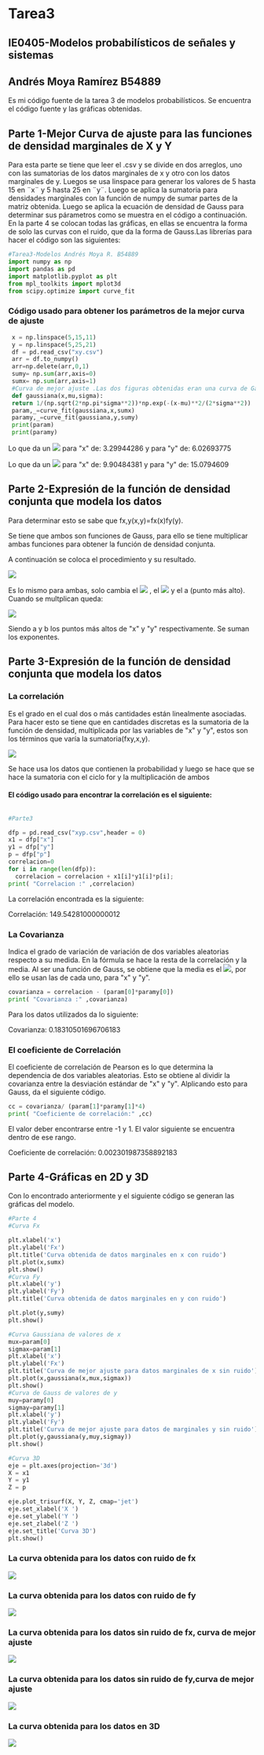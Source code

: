 # Tarea3 
## IE0405-Modelos probabilísticos de señales y sistemas 
## Andrés Moya Ramírez B54889
Es mi código fuente de la tarea 3 de modelos probabilísticos. Se encuentra el código fuente y las gráficas obtenidas. 
## Parte 1-Mejor Curva de ajuste para las funciones de densidad marginales de X y Y
Para esta parte se tiene que leer el .csv y se divide en dos arreglos, uno con las sumatorias de los datos marginales de x y otro con los datos marginales de y. Luegos se usa linspace para generar los valores de 5 hasta 15 en ¨x¨ y 5 hasta 25 en ¨y¨. Luego se aplica la sumatoria para densidades marginales con la función de numpy de sumar partes de la matriz obtenida. Luego se aplica la ecuación de densidad de Gauss para determinar sus párametros como se muestra en el código a continuación. En la parte 4 se colocan todas las gráficas, en ellas se encuentra la forma de solo las curvas con el ruido, que da la forma de Gauss.Las librerías para hacer el código son las siguientes:
```python
#Tarea3-Modelos Andrés Moya R. B54889
import numpy as np
import pandas as pd
import matplotlib.pyplot as plt
from mpl_toolkits import mplot3d
from scipy.optimize import curve_fit
```


### Código usado para obtener los parámetros de la mejor curva de ajuste
```python
 x = np.linspace(5,15,11)
 y = np.linspace(5,25,21)
 df = pd.read_csv("xy.csv")
 arr = df.to_numpy()
 arr=np.delete(arr,0,1)
 sumy= np.sum(arr,axis=0)
 sumx= np.sum(arr,axis=1)
 #Curva de mejor ajuste .Las dos figuras obtenidas eran una curva de Gauss
 def gaussiana(x,mu,sigma):
 return 1/(np.sqrt(2*np.pi*sigma**2))*np.exp(-(x-mu)**2/(2*sigma**2))
 param,_=curve_fit(gaussiana,x,sumx)
 paramy,_=curve_fit(gaussiana,y,sumy)
 print(param)
 print(paramy)
```
Lo que da un <img src="https://render.githubusercontent.com/render/math?math=\sigma"> para "x" de: 3.29944286 y para "y" de: 6.02693775

Lo que da un <img src="https://render.githubusercontent.com/render/math?math=\mu"> para "x" de: 9.90484381 y para "y" de: 15.0794609 
## Parte 2-Expresión de la función de densidad conjunta que modela los datos

Para determinar esto se sabe que fx,y(x,y)=fx(x)fy(y).

Se tiene que ambos son funciones de Gauss, para ello se tiene multiplicar ambas funciones para obtener la función de densidad conjunta.

A continuación se coloca el procedimiento y su resultado.

<img src="https://render.githubusercontent.com/render/math?math=f(x)=ae^{-(x-\mu)^{2}/2\sigma^{2}}">

Es lo mismo para ambas, solo cambia el <img src="https://render.githubusercontent.com/render/math?math=\mu"> , el <img src="https://render.githubusercontent.com/render/math?math=\sigma"> y el a (punto más alto). Cuando se multplican queda:

<img src="https://render.githubusercontent.com/render/math?math=fx,y(x,y)=(ab)e^{-(x-\9.90484381)^{2}/2*3.29944286^{2}-(y-15.0794609)^{2}/2*6.02693775^{2}}">

Siendo a y b los puntos más altos de "x" y "y" respectivamente. Se suman los exponentes.

## Parte 3-Expresión de la función de densidad conjunta que modela los datos
### La correlación
Es el grado en el cual dos o más cantidades están linealmente asociadas. Para hacer esto se tiene que en cantidades discretas es la sumatoria de la función de densidad, multiplicada por las variables de "x" y "y", estos son los términos que varía la sumatoria(fxy,x,y).

<img src="https://render.githubusercontent.com/render/math?math=Rxy=\Sigma%20\Sigma%20xyf_{xy}(x,y)">

Se hace usa los datos que contienen la probabilidad y luego se hace que se hace la sumatoria con el ciclo for y la multiplicación de ambos
#### El código usado para encontrar la correlación es el siguiente:
```python

#Parte3

dfp = pd.read_csv("xyp.csv",header = 0)
x1 = dfp["x"] 
y1 = dfp["y"] 
p = dfp["p"]
correlacion=0
for i in range(len(dfp)):
  correlacion = correlacion + x1[i]*y1[i]*p[i]; 
print( "Correlacion :" ,correlacion)

```
La correlación encontrada es la siguiente:

Correlación: 149.54281000000012
### La Covarianza
Indica el grado de variación de variación de dos variables aleatorias respecto a su medida. En la fórmula se hace la resta de la correlación y la media. Al ser una función de Gauss, se obtiene que la media es el <img src="https://render.githubusercontent.com/render/math?math=\mu">, por ello se usan las de cada uno, para "x" y "y".


```python
covarianza = correlacion - (param[0]*paramy[0])
print( "Covarianza :" ,covarianza)

```
Para los datos utilizados da lo siguiente:

Covarianza: 0.18310501696706183
### El coeficiente de Correlación
El coeficiente de correlación de Pearson es lo que determina la dependencia de dos variables aleatorias. Esto se obtiene al dividir la covarianza entre la desviación estándar de "x" y "y". Alplicando esto para Gauss, da el siguiente código.

```python
cc = covarianza/ (param[1]*paramy[1]*4)
print( "Coeficiente de correlación:" ,cc)

```
El valor deber encontrarse entre -1 y 1. El valor siguiente se encuentra dentro de ese rango.

Coeficiente de correlación: 0.002301987358892183

## Parte 4-Gráficas en 2D y 3D

Con lo encontrado anteriormente y el siguiente código se generan las gráficas del modelo. 

```python
#Parte 4
#Curva Fx

plt.xlabel('x')
plt.ylabel('Fx')
plt.title('Curva obtenida de datos marginales en x con ruido')
plt.plot(x,sumx)
plt.show()
#Curva Fy
plt.xlabel('y')
plt.ylabel('Fy')
plt.title('Curva obtenida de datos marginales en y con ruido')

plt.plot(y,sumy)
plt.show()

#Curva Gaussiana de valores de x
mux=param[0]
sigmax=param[1]
plt.xlabel('x')
plt.ylabel('Fx')
plt.title('Curva de mejor ajuste para datos marginales de x sin ruido')
plt.plot(x,gaussiana(x,mux,sigmax))
plt.show()
#Curva de Gauss de valores de y
muy=paramy[0]
sigmay=paramy[1]
plt.xlabel('y')
plt.ylabel('Fy')
plt.title('Curva de mejor ajuste para datos de marginales y sin ruido')
plt.plot(y,gaussiana(y,muy,sigmay))
plt.show()

#Curva 3D
eje = plt.axes(projection='3d')
X = x1
Y = y1
Z = p

eje.plot_trisurf(X, Y, Z, cmap='jet')
eje.set_xlabel('X ')
eje.set_ylabel('Y ')
eje.set_zlabel('Z ')
eje.set_title('Curva 3D')
plt.show()

```
### La curva obtenida para los datos con ruido de fx

<img src="https://github.com/andresmoyar/Tarea3/blob/master/CurvaFx.png">

### La curva obtenida para los datos con ruido de fy

<img src="https://github.com/andresmoyar/Tarea3/blob/master/CurvaFy.png">


### La curva obtenida para los datos sin ruido de fx, curva de mejor ajuste

<img src="https://github.com/andresmoyar/Tarea3/blob/master/CurvaGaussianaFx.png">


### La curva obtenida para los datos sin ruido de fy,curva de mejor ajuste

<img src="https://github.com/andresmoyar/Tarea3/blob/master/CurvaFx.png">


### La curva obtenida para los datos en 3D

<img src="https://github.com/andresmoyar/Tarea3/blob/master/Curva3D.png">




